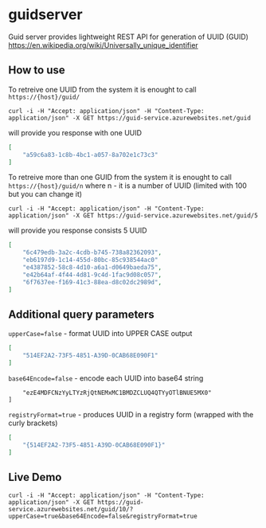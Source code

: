 # guidserver
Guid server provides lightweight REST API for generation of UUID (GUID)
https://en.wikipedia.org/wiki/Universally_unique_identifier

## How to use
To retreive one UUID from the system it is enought to call `https://{host}/guid/`

`curl -i -H "Accept: application/json" -H "Content-Type: application/json" -X GET https://guid-service.azurewebsites.net/guid`

will provide you response with one UUID

```json
[
    "a59c6a83-1c8b-4bc1-a057-8a702e1c73c3"
]
```

To retreive more than one GUID from the system it is enought to call `https://{host}/guid/n` where n - it is a number of UUID (limited with 100 but you can change it)

`curl -i -H "Accept: application/json" -H "Content-Type: application/json" -X GET https://guid-service.azurewebsites.net/guid/5`

will provide you response consists 5 UUID

```json
[
    "6c479edb-3a2c-4cdb-b745-738a82362093",
    "eb6197d9-1c14-455d-80bc-85c938544ac0"
    "e4387852-58c8-4d10-a6a1-d0649baeda75",
    "e42b64af-4f44-4d81-9c4d-1fac9d08c057",
    "6f7637ee-f169-41c3-88ea-d8c02dc2989d",
]
```

## Additional query parameters

`upperCase=false` - format UUID into UPPER CASE output
```json
[
    "514EF2A2-73F5-4851-A39D-0CAB68E090F1"
]
```

`base64Encode=false` - encode each UUID into base64 string
```json[
    "ezE4MDFCNzYyLTYzRjQtNEMxMC1BMDZCLUQ4QTYyOTlBNUE5MX0"
]
```

`registryFormat=true` - produces UUID in a registry form (wrapped with the curly brackets)
```json
[
    "{514EF2A2-73F5-4851-A39D-0CAB68E090F1}"
]
```

## Live Demo

`curl -i -H "Accept: application/json" -H "Content-Type: application/json" -X GET https://guid-service.azurewebsites.net/guid/10/?upperCase=true&base64Encode=false&registryFormat=true`
